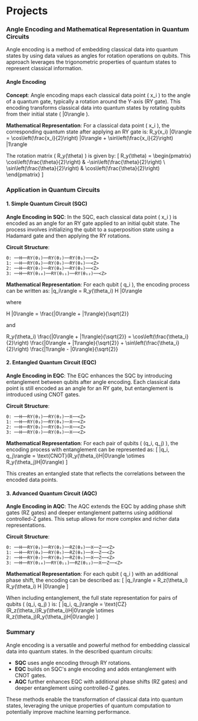 # Projects

### Angle Encoding and Mathematical Representation in Quantum Circuits

Angle encoding is a method of embedding classical data into quantum states by using data values as angles for rotation operations on qubits. This approach leverages the trigonometric properties of quantum states to represent classical information.

#### Angle Encoding

**Concept**:
Angle encoding maps each classical data point \( x_i \) to the angle of a quantum gate, typically a rotation around the Y-axis (RY gate). This encoding transforms classical data into quantum states by rotating qubits from their initial state \( |0\rangle \).

**Mathematical Representation**:
For a classical data point \( x_i \), the corresponding quantum state after applying an RY gate is:
R_y(x_i) |0\rangle = \cos\left(\frac{x_i}{2}\right) |0\rangle + \sin\left(\frac{x_i}{2}\right) |1\rangle



The rotation matrix \( R_y(\theta) \) is given by:
\[
R_y(\theta) = \begin{pmatrix}
\cos\left(\frac{\theta}{2}\right) & -\sin\left(\frac{\theta}{2}\right) \\
\sin\left(\frac{\theta}{2}\right) & \cos\left(\frac{\theta}{2}\right)
\end{pmatrix}
\]


### Application in Quantum Circuits

#### 1. Simple Quantum Circuit (SQC)

**Angle Encoding in SQC**:
In the SQC, each classical data point \( x_i \) is encoded as an angle for an RY gate applied to an initial qubit state. The process involves initializing the qubit to a superposition state using a Hadamard gate and then applying the RY rotations.

**Circuit Structure**:
```
0: ──H──RY(θ₁)──RY(θ₂)──RY(θ₃)──<Z>
1: ──H──RY(θ₄)──RY(θ₅)──RY(θ₆)──<Z>
2: ──H──RY(θ₇)──RY(θ₈)──RY(θ₉)──<Z>
3: ──H──RY(θ₁₀)──RY(θ₁₁)──RY(θ₁₂)──<Z>
```

**Mathematical Representation**:
For each qubit \( q_i \), the encoding process can be written as:
|q_i\rangle = R_y(\theta_i) H |0\rangle

where 

H |0\rangle = \frac{|0\rangle + |1\rangle}{\sqrt{2}}

and 

R_y(\theta_i) \frac{|0\rangle + |1\rangle}{\sqrt{2}} = \cos\left(\frac{\theta_i}{2}\right) \frac{|0\rangle + |1\rangle}{\sqrt{2}} + \sin\left(\frac{\theta_i}{2}\right) \frac{|1\rangle - |0\rangle}{\sqrt{2}}


#### 2. Entangled Quantum Circuit (EQC)

**Angle Encoding in EQC**:
The EQC enhances the SQC by introducing entanglement between qubits after angle encoding. Each classical data point is still encoded as an angle for an RY gate, but entanglement is introduced using CNOT gates.

**Circuit Structure**:
```
0: ──H──RY(θ₁)──RY(θ₂)──X──<Z>
1: ──H──RY(θ₃)──RY(θ₄)──X──<Z>
2: ──H──RY(θ₅)──RY(θ₆)──X──<Z>
3: ──H──RY(θ₇)──RY(θ₈)──X──<Z>
```

**Mathematical Representation**:
For each pair of qubits \( (q_i, q_j) \), the encoding process with entanglement can be represented as:
\[ |q_i, q_j\rangle = \text{CNOT}(R_y(\theta_i)H|0\rangle \otimes R_y(\theta_j)H|0\rangle) \]

This creates an entangled state that reflects the correlations between the encoded data points.

#### 3. Advanced Quantum Circuit (AQC)

**Angle Encoding in AQC**:
The AQC extends the EQC by adding phase shift gates (RZ gates) and deeper entanglement patterns using additional controlled-Z gates. This setup allows for more complex and richer data representations.

**Circuit Structure**:
```
0: ──H──RY(θ₁)──RY(θ₂)──RZ(θ₃)──X──Z──<Z>
1: ──H──RY(θ₄)──RY(θ₅)──RZ(θ₆)──X──Z──<Z>
2: ──H──RY(θ₇)──RY(θ₈)──RZ(θ₉)──X──Z──<Z>
3: ──H──RY(θ₁₀)──RY(θ₁₁)──RZ(θ₁₂)──X──Z──<Z>
```

**Mathematical Representation**:
For each qubit \( q_i \) with an additional phase shift, the encoding can be described as:
\[ |q_i\rangle = R_z(\theta_i) R_y(\theta_i) H |0\rangle \]

When including entanglement, the full state representation for pairs of qubits \( (q_i, q_j) \) is:
\[ |q_i, q_j\rangle = \text{CZ}(R_z(\theta_i)R_y(\theta_i)H|0\rangle \otimes R_z(\theta_j)R_y(\theta_j)H|0\rangle) \]

### Summary

Angle encoding is a versatile and powerful method for embedding classical data into quantum states. In the described quantum circuits:

- **SQC** uses angle encoding through RY rotations.
- **EQC** builds on SQC's angle encoding and adds entanglement with CNOT gates.
- **AQC** further enhances EQC with additional phase shifts (RZ gates) and deeper entanglement using controlled-Z gates.

These methods enable the transformation of classical data into quantum states, leveraging the unique properties of quantum computation to potentially improve machine learning performance.
